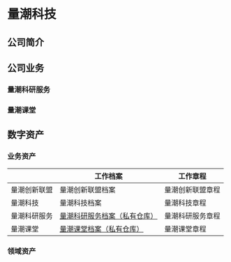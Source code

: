 # 量潮科技

## 公司简介

## 公司业务

### 量潮科研服务

### 量潮课堂

## 数字资产

### 业务资产

|              | 工作档案       | 工作章程       |
|--------------|----------------|----------------|
| 量潮创新联盟 | 量潮创新联盟档案    | 量潮创新联盟章程    |
| 量潮科技     | 量潮科技档案    | 量潮科技章程    |
| 量潮科研服务 | [量潮科研服务档案（私有仓库）](https://github.com/quanttide/qtresearch-profile-of-readme) | 量潮科研服务章程 |
| 量潮课堂 | [量潮课堂档案（私有仓库）](https://github.com/quanttide/qtclass-profile-of-readme) | 量潮课堂章程 |

### 领域资产

